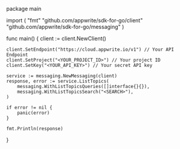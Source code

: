 package main

import (
    "fmt"
    "github.com/appwrite/sdk-for-go/client"
    "github.com/appwrite/sdk-for-go/messaging"
)

func main() {
    client := client.NewClient()

    client.SetEndpoint("https://cloud.appwrite.io/v1") // Your API Endpoint
    client.SetProject("<YOUR_PROJECT_ID>") // Your project ID
    client.SetKey("<YOUR_API_KEY>") // Your secret API key

    service := messaging.NewMessaging(client)
    response, error := service.ListTopics(
        messaging.WithListTopicsQueries([]interface{}{}),
        messaging.WithListTopicsSearch("<SEARCH>"),
    )

    if error != nil {
        panic(error)
    }

    fmt.Println(response)
}
